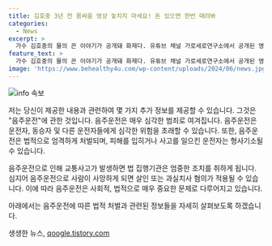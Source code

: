 ```yaml
---
title: 김호중 3년 전 몸싸움 영상 놓치지 마세요! 돈 있으면 한번 때려봐
categories:
  - News
excerpt: >
  가수 김호중의 물의 끈 이야기가 공개돼 화제다. 유튜브 채널 가로세로연구소에서 공개된 영상 속에서 김호중은 덩치 큰 남성과 맞짱을 떴으며, 파이프로 추정되는 물건까지 들었다가 내려놓는 장면이 담겼다. 또한, 음주운전으로 구속기소된 사건 이후 국립과학수사연구원의 감정 결과를 통해 음주 사실을 시인했다. 물건을 휘두르는 모습과 음주운전으로 물의를 일으킨 김호중의 사건으로 논란이 계속될 전망이다.
feature_text: >
  가수 김호중의 물의 끈 이야기가 공개돼 화제다. 유튜브 채널 가로세로연구소에서 공개된 영상 속에서 김호중은 덩치 큰 남성과 맞짱을 떴으며, 파이프로 추정되는 물건까지 들었다가 내려놓는 장면이 담겼다. 또한, 음주운전으로 구속기소된 사건 이후 국립과학수사연구원의 감정 결과를 통해 음주 사실을 시인했다. 물건을 휘두르는 모습과 음주운전으로 물의를 일으킨 김호중의 사건으로 논란이 계속될 전망이다.
image: 'https://www.behealthy4u.com/wp-content/uploads/2024/06/news.jpg'
---
```


<p><img src="https://www.behealthy4u.com/wp-content/uploads/2024/06/news.jpg" alt="info 속보" /></p>

<p>저는 당신이 제공한 내용과 관련하여 몇 가지 추가 정보를 제공할 수 있습니다. 그것은 "음주운전"에 관한 것입니다. 음주운전은 매우 심각한 범죄로 여겨집니다. 음주운전은 운전자, 동승자 및 다른 운전자들에게 심각한 위험을 초래할 수 있습니다. 또한, 음주운전은 법적으로 엄격하게 처벌되며, 피해를 입히거나 사고를 일으킨 운전자는 형사기소될 수 있습니다.</p>

<p>음주운전으로 인해 교통사고가 발생하면 법 집행기관은 엄중한 조치를 취하게 됩니다. 심지어 음주운전으로 사람이 사망하게 되면 살인 또는 과실치사 혐의가 적용될 수 있습니다. 이에 따라 음주운전은 사회적, 법적으로 매우 중요한 문제로 다루어지고 있습니다.</p>

<p>아래에서는 음주운전에 따른 법적 처벌과 관련된 정보들을 자세히 살펴보도록 하겠습니다.</p>
생생한 뉴스, <a href="https://qoogle.tistory.com" rel="dofollow">qoogle.tistory.com</a>



